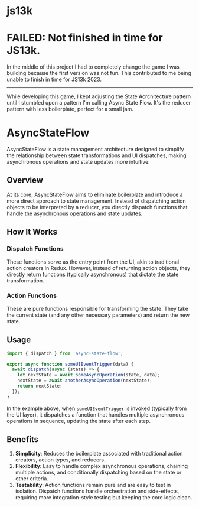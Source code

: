 # js13k

# FAILED: Not finished in time for JS13k.
In the middle of this project I had to completely change the game I was building because the first version was not fun. This contributed to me being unable to finish in time for JS13k 2023.






---

While developing this game, I kept adjusting the State Acrchitecture pattern until I stumbled upon a pattern I'm calling Async State Flow. It's the reducer pattern with less boilerplate, perfect for a small jam.


# AsyncStateFlow

AsyncStateFlow is a state management architecture designed to simplify the relationship between state transformations and UI dispatches, making asynchronous operations and state updates more intuitive.

## Overview

At its core, AsyncStateFlow aims to eliminate boilerplate and introduce a more direct approach to state management. Instead of dispatching action objects to be interpreted by a reducer, you directly dispatch functions that handle the asynchronous operations and state updates.

## How It Works

### Dispatch Functions
These functions serve as the entry point from the UI, akin to traditional action creators in Redux. However, instead of returning action objects, they directly return functions (typically asynchronous) that dictate the state transformation.

### Action Functions
These are pure functions responsible for transforming the state. They take the current state (and any other necessary parameters) and return the new state.

## Usage

```javascript
import { dispatch } from 'async-state-flow';

export async function someUIEventTrigger(data) {
  await dispatch(async (state) => {
    let nextState = await someAsyncOperation(state, data);
    nextState = await anotherAsyncOperation(nextState);
    return nextState;
  });
}
```

In the example above, when `someUIEventTrigger` is invoked (typically from the UI layer), it dispatches a function that handles multiple asynchronous operations in sequence, updating the state after each step.

## Benefits

1. **Simplicity**: Reduces the boilerplate associated with traditional action creators, action types, and reducers.
2. **Flexibility**: Easy to handle complex asynchronous operations, chaining multiple actions, and conditionally dispatching based on the state or other criteria.
3. **Testability**: Action functions remain pure and are easy to test in isolation. Dispatch functions handle orchestration and side-effects, requiring more integration-style testing but keeping the core logic clean.
